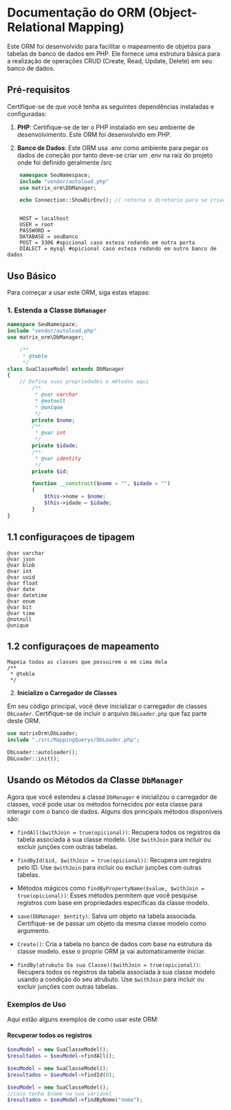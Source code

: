 # Documentação do ORM (Object-Relational Mapping)

Este ORM foi desenvolvido para facilitar o mapeamento de objetos para tabelas de banco de dados em PHP. Ele fornece uma estrutura básica para a realização de operações CRUD (Create, Read, Update, Delete) em seu banco de dados.

## Pré-requisitos

Certifique-se de que você tenha as seguintes dependências instaladas e configuradas:

1. **PHP**: Certifique-se de ter o PHP instalado em seu ambiente de desenvolvimento. Este ORM foi desenvolvido em PHP.

2. **Banco de Dados**: Este ORM usa .env como ambiente para pegar os dados de coneção por tanto deve-se criar um .env na
raiz do projeto onde foi definido geralmente /src

```php
    namespace SeuNamespace;
    include "vendor/autoload.php"
    use matrix_orm\DbManager;

    echo Connection::ShowDirEnv(); // retorna o diretorio para se criar o .env com base on index ou procura o env onde vc criou
```

```.env

    HOST = localhost
    USER = root
    PASSWORD =
    DATABASE = seuBanco
    POST = 3306 #opicional caso esteza rodando em outra porta
    DIALECT = mysql #opicional caso esteza rodando em outro banco de dados

```

## Uso Básico

Para começar a usar este ORM, siga estas etapas:

### 1. Estenda a Classe `DbManager`

```php
namespace SeuNamespace;
include "vendor/autoload.php"
use matrix_orm\DbManager;

    /**
     * @teble
     */
class SuaClasseModel extends DbManager
{
    // Defina suas propriedades e métodos aqui
        /**
         * @var varchar
         * @notnull
         * @unique
         */
        private $nome;
        /**
         * @var int
         */
        private $idade;
        /**
         * @var identity
         */
        private $id;

        function __construct($nome = "", $idade = "")
        {
            $this->nome = $nome;
            $this->idade = $idade;
        }
}

```

## 1.1 configuraçoes de tipagem
    @var varchar
    @var json
    @var blob
    @var int
    @var uuid
    @var float
    @var date
    @var datetime
    @var enum
    @var bit
    @var time
    @notnull
    @unique
## 1.2 configuraçoes de mapeamento
    Mapeia todas as classes que possuirem o em cima dela
    /**
     * @teble
     */

2. **Inicialize o Carregador de Classes**

Em seu código principal, você deve inicializar o carregador de classes `DbLoader`. Certifique-se de incluir o arquivo `DbLoader.php` que faz parte deste ORM.

```php
use matrixOrm\DbLoader;
include "./src/MappingQuerys/DbLoader.php";

DbLoader::autoloader();
DbLoader::init();
```

## Usando os Métodos da Classe `DbManager`

Agora que você estendeu a classe `DbManager` e inicializou o carregador de classes, você pode usar os métodos fornecidos por esta classe para interagir com o banco de dados. Alguns dos principais métodos disponíveis são:

- `findAll($withJoin = true(opicional))`: Recupera todos os registros da tabela associada à sua classe modelo. Use `$withJoin` para incluir ou excluir junções com outras tabelas.

- `findById($id, $withJoin = true(opicional))`: Recupera um registro pelo ID. Use `$withJoin` para incluir ou excluir junções com outras tabelas.

- Métodos mágicos como `findByPropertyName($value, $withJoin = true(opicional))`: Esses métodos permitem que você pesquise registros com base em propriedades específicas da classe modelo.

- `save(DbManager $entity)`: Salva um objeto na tabela associada. Certifique-se de passar um objeto da mesma classe modelo como argumento.

- `Create()`: Cria a tabela no banco de dados com base na estrutura da classe modelo. esse o proprio ORM ja vai automaticamente iniciar.

- `findBy(atrubuto Da sua Classe)($withJoin = true(opicional))`: Recupera todos os registros da tabela associada à sua classe modelo usando a condição do seu atrubuto. Use `$withJoin` para incluir ou excluir junções com outras tabelas.
### Exemplos de Uso

Aqui estão alguns exemplos de como usar este ORM:

#### Recuperar todos os registros

```php
$seuModel = new SuaClasseModel();
$resultados = $seuModel->findAll();
```

```php
$seuModel = new SuaClasseModel();
$resultados = $seuModel->findId(0);
```

```php
$seuModel = new SuaClasseModel();
//caso tenha $nome na sua variavel
$resultados = $seuModel->findByNome("nome");
```
